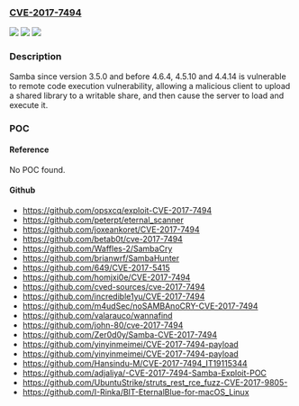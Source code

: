 ### [CVE-2017-7494](https://cve.mitre.org/cgi-bin/cvename.cgi?name=CVE-2017-7494)
![](https://img.shields.io/static/v1?label=Product&message=samba&color=blue)
![](https://img.shields.io/static/v1?label=Version&message=n%2Fa&color=blue)
![](https://img.shields.io/static/v1?label=Vulnerability&message=remote%20code%20execution&color=brighgreen)

### Description

Samba since version 3.5.0 and before 4.6.4, 4.5.10 and 4.4.14 is vulnerable to remote code execution vulnerability, allowing a malicious client to upload a shared library to a writable share, and then cause the server to load and execute it.

### POC

#### Reference
No POC found.

#### Github
- https://github.com/opsxcq/exploit-CVE-2017-7494
- https://github.com/peterpt/eternal_scanner
- https://github.com/joxeankoret/CVE-2017-7494
- https://github.com/betab0t/cve-2017-7494
- https://github.com/Waffles-2/SambaCry
- https://github.com/brianwrf/SambaHunter
- https://github.com/649/CVE-2017-5415
- https://github.com/homjxi0e/CVE-2017-7494
- https://github.com/cved-sources/cve-2017-7494
- https://github.com/incredible1yu/CVE-2017-7494
- https://github.com/m4udSec/noSAMBAnoCRY-CVE-2017-7494
- https://github.com/valarauco/wannafind
- https://github.com/john-80/cve-2017-7494
- https://github.com/Zer0d0y/Samba-CVE-2017-7494
- https://github.com/yinyinmeimei/CVE-2017-7494-payload
- https://github.com/yinyinmeimei/CVE-2017-7494-payload
- https://github.com/Hansindu-M/CVE-2017-7494_IT19115344
- https://github.com/adjaliya/-CVE-2017-7494-Samba-Exploit-POC
- https://github.com/UbuntuStrike/struts_rest_rce_fuzz-CVE-2017-9805-
- https://github.com/I-Rinka/BIT-EternalBlue-for-macOS_Linux

